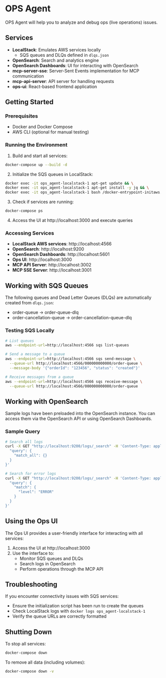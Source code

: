 # OPS Agent

OPS Agent will help you to analyze and debug ops (live operations) issues. 

## Services

- **LocalStack**: Emulates AWS services locally
  - SQS queues and DLQs defined in `dlqs.json`
- **OpenSearch**: Search and analytics engine
- **OpenSearch Dashboards**: UI for interacting with OpenSearch
- **mcp-server-sse**: Server-Sent Events implementation for MCP communication
- **mcp-api-server**: API server for handling requests
- **ops-ui**: React-based frontend application

## Getting Started

### Prerequisites

- Docker and Docker Compose
- AWS CLI (optional for manual testing)

### Running the Environment

1. Build and start all services:

```bash
docker-compose up --build -d
```

2. Initialize the SQS queues in LocalStack:

```bash
docker exec -it ops_agent-localstack-1 apt-get update && \
docker exec -it ops_agent-localstack-1 apt-get install -y jq && \
docker exec -it ops_agent-localstack-1 bash /docker-entrypoint-initaws.d/01-init-queues.sh
```

3. Check if services are running:

```bash
docker-compose ps
```

4. Access the UI at http://localhost:3000 and execute queries

### Accessing Services

- **LocalStack AWS services**: http://localhost:4566
- **OpenSearch**: http://localhost:9200
- **OpenSearch Dashboards**: http://localhost:5601
- **Ops UI**: http://localhost:3000
- **MCP API Server**: http://localhost:3002
- **MCP SSE Server**: http://localhost:3001

## Working with SQS Queues

The following queues and Dead Letter Queues (DLQs) are automatically created from `dlqs.json`:

- order-queue → order-queue-dlq
- order-cancellation-queue → order-cancellation-queue-dlq

### Testing SQS Locally

```bash
# List queues
aws --endpoint-url=http://localhost:4566 sqs list-queues

# Send a message to a queue
aws --endpoint-url=http://localhost:4566 sqs send-message \
  --queue-url http://localhost:4566/000000000000/order-queue \
  --message-body '{"orderId": "123456", "status": "created"}'

# Receive messages from a queue
aws --endpoint-url=http://localhost:4566 sqs receive-message \
  --queue-url http://localhost:4566/000000000000/order-queue
```

## Working with OpenSearch

Sample logs have been preloaded into the OpenSearch instance. You can access them via the OpenSearch API or using OpenSearch Dashboards.

### Sample Query

```bash
# Search all logs
curl -X GET "http://localhost:9200/logs/_search" -H 'Content-Type: application/json' -d '{
  "query": {
    "match_all": {}
  }
}'

# Search for error logs
curl -X GET "http://localhost:9200/logs/_search" -H 'Content-Type: application/json' -d '{
  "query": {
    "match": {
      "level": "ERROR"
    }
  }
}'
```

## Using the Ops UI

The Ops UI provides a user-friendly interface for interacting with all services:

1. Access the UI at http://localhost:3000
2. Use the interface to:
   - Monitor SQS queues and DLQs
   - Search logs in OpenSearch
   - Perform operations through the MCP API

## Troubleshooting

If you encounter connectivity issues with SQS services:
- Ensure the initialization script has been run to create the queues
- Check LocalStack logs with `docker logs ops_agent-localstack-1`
- Verify the queue URLs are correctly formatted

## Shutting Down

To stop all services:

```bash
docker-compose down
```

To remove all data (including volumes):

```bash
docker-compose down -v
``` 